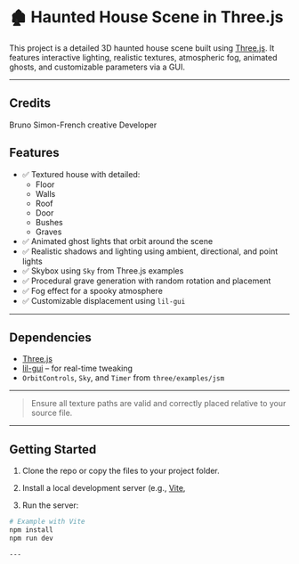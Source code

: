  # 🏚️ Haunted House Scene in Three.js

This project is a detailed 3D haunted house scene built using [Three.js](https://threejs.org/). It features interactive lighting, realistic textures, atmospheric fog, animated ghosts, and customizable parameters via a GUI.

---
##   Credits
Bruno Simon-French creative Developer

##  Features

- ✅ Textured house with detailed:
  - Floor
  - Walls
  - Roof
  - Door
  - Bushes
  - Graves
- ✅ Animated ghost lights that orbit around the scene
- ✅ Realistic shadows and lighting using ambient, directional, and point lights
- ✅ Skybox using `Sky` from Three.js examples
- ✅ Procedural grave generation with random rotation and placement
- ✅ Fog effect for a spooky atmosphere
- ✅ Customizable displacement using `lil-gui`

---

##  Dependencies

- [Three.js](https://threejs.org/)
- [lil-gui](https://github.com/georgealways/lil-gui) – for real-time tweaking
- `OrbitControls`, `Sky`, and `Timer` from `three/examples/jsm`

---

 
> Ensure all texture paths are valid and correctly placed relative to your source file.

---

##  Getting Started

1. Clone the repo or copy the files to your project folder.

2. Install a local development server (e.g., [Vite](https://vitejs.dev/), 
3. Run the server:

```bash
# Example with Vite
npm install
npm run dev

---






 

